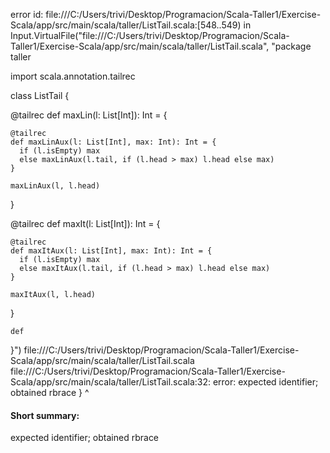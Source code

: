 error id: file:///C:/Users/trivi/Desktop/Programacion/Scala-Taller1/Exercise-Scala/app/src/main/scala/taller/ListTail.scala:[548..549) in Input.VirtualFile("file:///C:/Users/trivi/Desktop/Programacion/Scala-Taller1/Exercise-Scala/app/src/main/scala/taller/ListTail.scala", "package taller

import scala.annotation.tailrec

class ListTail {

  @tailrec
  def maxLin(l: List[Int]): Int = {

    @tailrec
    def maxLinAux(l: List[Int], max: Int): Int = {
      if (l.isEmpty) max
      else maxLinAux(l.tail, if (l.head > max) l.head else max)
    }

    maxLinAux(l, l.head)
  }

  @tailrec
  def maxIt(l: List[Int]): Int = {

    @tailrec
    def maxItAux(l: List[Int], max: Int): Int = {
      if (l.isEmpty) max
      else maxItAux(l.tail, if (l.head > max) l.head else max)
    }

    maxItAux(l, l.head)
  }

    def 
}")
file:///C:/Users/trivi/Desktop/Programacion/Scala-Taller1/Exercise-Scala/app/src/main/scala/taller/ListTail.scala
file:///C:/Users/trivi/Desktop/Programacion/Scala-Taller1/Exercise-Scala/app/src/main/scala/taller/ListTail.scala:32: error: expected identifier; obtained rbrace
}
^
#### Short summary: 

expected identifier; obtained rbrace